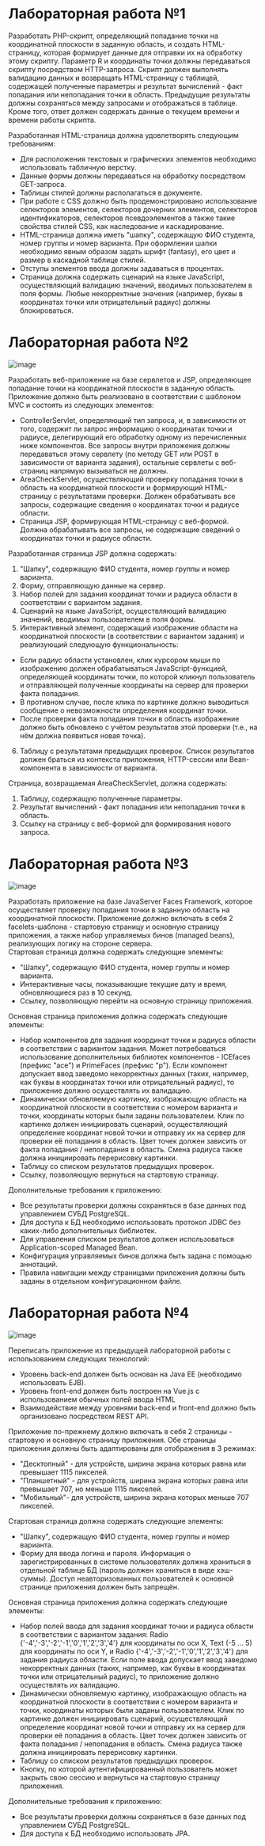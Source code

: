 # Лабораторная работа №1

Разработать PHP-скрипт, определяющий попадание точки на координатной плоскости в заданную область, и создать HTML-страницу, которая формирует данные для отправки их на обработку этому скрипту.
Параметр R и координаты точки должны передаваться скрипту посредством HTTP-запроса. Скрипт должен выполнять валидацию данных и возвращать HTML-страницу с таблицей, содержащей полученные параметры и результат вычислений - факт попадания или непопадания точки в область. Предыдущие результаты должны сохраняться между запросами и отображаться в таблице.
Кроме того, ответ должен содержать данные о текущем времени и времени работы скрипта.  

Разработанная HTML-страница должна удовлетворять следующим требованиям:
* Для расположения текстовых и графических элементов необходимо использовать табличную верстку.
* Данные формы должны передаваться на обработку посредством GET-запроса.
* Таблицы стилей должны располагаться в документе.
* При работе с CSS должно быть продемонстрировано использование селекторов элементов, селекторов дочерних элементов, селекторов идентификаторов, селекторов псевдоэлементов а также такие свойства стилей CSS, как наследование и каскадирование.
* HTML-страница должна иметь "шапку", содержащую ФИО студента, номер группы и номер варианта. При оформлении шапки необходимо явным образом задать шрифт (fantasy), его цвет и размер в каскадной таблице стилей.
* Отступы элементов ввода должны задаваться в процентах.
* Страница должна содержать сценарий на языке JavaScript, осуществляющий валидацию значений, вводимых пользователем в поля формы. Любые некорректные значения (например, буквы в координатах точки или отрицательный радиус) должны блокироваться.


# Лабораторная работа №2

![image](https://user-images.githubusercontent.com/30019001/158026197-f6e64bfe-1a7d-4311-bbfd-3756bf1fcb67.png)

Разработать веб-приложение на базе сервлетов и JSP, определяющее попадание точки на координатной плоскости в заданную область.
Приложение должно быть реализовано в соответствии с шаблоном MVC и состоять из следующих элементов:
* ControllerServlet, определяющий тип запроса, и, в зависимости от того, содержит ли запрос информацию о координатах точки и радиусе, делегирующий его обработку одному из перечисленных ниже компонентов. Все запросы внутри приложения должны передаваться этому сервлету (по методу GET или POST в зависимости от варианта задания), остальные сервлеты с веб-страниц напрямую вызываться не должны.
* AreaCheckServlet, осуществляющий проверку попадания точки в область на координатной плоскости и формирующий HTML-страницу с результатами проверки. Должен обрабатывать все запросы, содержащие сведения о координатах точки и радиусе области.
* Страница JSP, формирующая HTML-страницу с веб-формой. Должна обрабатывать все запросы, не содержащие сведений о координатах точки и радиусе области.  

Разработанная страница JSP должна содержать:
1. "Шапку", содержащую ФИО студента, номер группы и номер варианта.
2. Форму, отправляющую данные на сервер.
3. Набор полей для задания координат точки и радиуса области в соответствии с вариантом задания.
4. Сценарий на языке JavaScript, осуществляющий валидацию значений, вводимых пользователем в поля формы.
5. Интерактивный элемент, содержащий изображение области на координатной плоскости (в соответствии с вариантом задания) и реализующий следующую функциональность:
* Если радиус области установлен, клик курсором мыши по изображению должен обрабатываться JavaScript-функцией, определяющей координаты точки, по которой кликнул пользователь и отправляющей полученные координаты на сервер для проверки факта попадания.
* В противном случае, после клика по картинке должно выводиться сообщение о невозможности определения координат точки.
* После проверки факта попадания точки в область изображение должно быть обновлено с учётом результатов этой проверки (т.е., на нём должна появиться новая точка).
6. Таблицу с результатами предыдущих проверок. Список результатов должен браться из контекста приложения, HTTP-сессии или Bean-компонента в зависимости от варианта.  

Страница, возвращаемая AreaCheckServlet, должна содержать:
1. Таблицу, содержащую полученные параметры.
2. Результат вычислений - факт попадания или непопадания точки в область.
3. Ссылку на страницу с веб-формой для формирования нового запроса.


# Лабораторная работа №3

![image](https://user-images.githubusercontent.com/30019001/158026238-1701e92b-d1f4-494e-a18f-2e620eda7434.png)

Разработать приложение на базе JavaServer Faces Framework, которое осуществляет проверку попадания точки в заданную область на координатной плоскости.
Приложение должно включать в себя 2 facelets-шаблона - стартовую страницу и основную страницу приложения, а также набор управляемых бинов (managed beans), реализующих логику на стороне сервера.  
Стартовая страница должна содержать следующие элементы:
* "Шапку", содержащую ФИО студента, номер группы и номер варианта.
* Интерактивные часы, показывающие текущие дату и время, обновляющиеся раз в 10 секунд.
* Ссылку, позволяющую перейти на основную страницу приложения.  

Основная страница приложения должна содержать следующие элементы:
* Набор компонентов для задания координат точки и радиуса области в соответствии с вариантом задания. Может потребоваться использование дополнительных библиотек компонентов - ICEfaces (префикс "ace") и PrimeFaces (префикс "p"). Если компонент допускает ввод заведомо некорректных данных (таких, например, как буквы в координатах точки или отрицательный радиус), то приложение должно осуществлять их валидацию.
* Динамически обновляемую картинку, изображающую область на координатной плоскости в соответствии с номером варианта и точки, координаты которых были заданы пользователем. Клик по картинке должен инициировать сценарий, осуществляющий определение координат новой точки и отправку их на сервер для проверки её попадания в область. Цвет точек должен зависить от факта попадания / непопадания в область. Смена радиуса также должна инициировать перерисовку картинки.
* Таблицу со списком результатов предыдущих проверок.
* Ссылку, позволяющую вернуться на стартовую страницу.  


Дополнительные требования к приложению:
* Все результаты проверки должны сохраняться в базе данных под управлением СУБД PostgreSQL.
* Для доступа к БД необходимо использовать протокол JDBC без каких-либо дополнительных библиотек.
* Для управления списком результатов должен использоваться Application-scoped Managed Bean.
* Конфигурация управляемых бинов должна быть задана с помощью аннотаций.
* Правила навигации между страницами приложения должны быть заданы в отдельном конфигурационном файле.


# Лабораторная работа №4

![image](https://user-images.githubusercontent.com/30019001/158026412-4310d720-aa7b-4dc8-9cf8-b3332d8cdb3d.png)

Переписать приложение из предыдущей лабораторной работы с использованием следующих технологий:
* Уровень back-end должен быть основан на Java EE (необходимо использовать EJB).
* Уровень front-end должен быть построен на Vue.js с использованием обычных полей ввода HTML
* Взаимодействие между уровнями back-end и front-end должно быть организовано посредством REST API.  

Приложение по-прежнему должно включать в себя 2 страницы - стартовую и основную страницу приложения. Обе страницы приложения должны быть адаптированы для отображения в 3 режимах:
* "Десктопный" - для устройств, ширина экрана которых равна или превышает 1115 пикселей.
* "Планшетный" - для устройств, ширина экрана которых равна или превышает 707, но меньше 1115 пикселей.
* "Мобильный"- для устройств, ширина экрана которых меньше 707 пикселей.  

Стартовая страница должна содержать следующие элементы:
* "Шапку", содержащую ФИО студента, номер группы и номер варианта.
* Форму для ввода логина и пароля. Информация о зарегистрированных в системе пользователях должна храниться в отдельной таблице БД (пароль должен храниться в виде хэш-суммы). Доступ неавторизованных пользователей к основной странице приложения должен быть запрещён.  

Основная страница приложения должна содержать следующие элементы:
* Набор полей ввода для задания координат точки и радиуса области в соответствии с вариантом задания: Radio {'-4','-3','-2','-1','0','1','2','3','4'} для координаты по оси X, Text (-5 ... 5) для координаты по оси Y, и Radio {'-4','-3','-2','-1','0','1','2','3','4'} для задания радиуса области. Если поле ввода допускает ввод заведомо некорректных данных (таких, например, как буквы в координатах точки или отрицательный радиус), то приложение должно осуществлять их валидацию.
* Динамически обновляемую картинку, изображающую область на координатной плоскости в соответствии с номером варианта и точки, координаты которых были заданы пользователем. Клик по картинке должен инициировать сценарий, осуществляющий определение координат новой точки и отправку их на сервер для проверки её попадания в область. Цвет точек должен зависить от факта попадания / непопадания в область. Смена радиуса также должна инициировать перерисовку картинки.
* Таблицу со списком результатов предыдущих проверок.
* Кнопку, по которой аутентифицированный пользователь может закрыть свою сессию и вернуться на стартовую страницу приложения.  

Дополнительные требования к приложению:
* Все результаты проверки должны сохраняться в базе данных под управлением СУБД PostgreSQL.
* Для доступа к БД необходимо использовать JPA.


